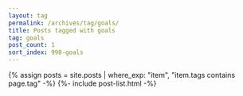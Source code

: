 ```yaml
---
layout: tag
permalink: /archives/tag/goals/
title: Posts tagged with goals
tag: goals
post_count: 1
sort_index: 998-goals
---
```

{% assign posts = site.posts | where_exp: "item", "item.tags contains page.tag" -%}
{%- include post-list.html -%}
